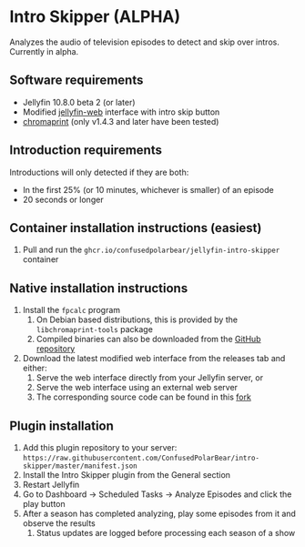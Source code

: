 # Intro Skipper (ALPHA)

Analyzes the audio of television episodes to detect and skip over intros. Currently in alpha.

## Software requirements

* Jellyfin 10.8.0 beta 2 (or later)
* Modified [jellyfin-web](https://github.com/ConfusedPolarBear/jellyfin-web/tree/intros) interface with intro skip button
* [chromaprint](https://github.com/acoustid/chromaprint) (only v1.4.3 and later have been tested)

## Introduction requirements

Introductions will only detected if they are both:

* In the first 25% (or 10 minutes, whichever is smaller) of an episode
* 20 seconds or longer

## Container installation instructions (easiest)

1. Pull and run the `ghcr.io/confusedpolarbear/jellyfin-intro-skipper` container

## Native installation instructions

1. Install the `fpcalc` program
    1. On Debian based distributions, this is provided by the `libchromaprint-tools` package
    2. Compiled binaries can also be downloaded from the [GitHub repository](https://github.com/acoustid/chromaprint/releases/tag/v1.5.1)
2. Download the latest modified web interface from the releases tab and either:
    1. Serve the web interface directly from your Jellyfin server, or
    2. Serve the web interface using an external web server
    3. The corresponding source code can be found in this [fork](https://github.com/ConfusedPolarBear/jellyfin-web/tree/intros)

## Plugin installation
1. Add this plugin repository to your server: `https://raw.githubusercontent.com/ConfusedPolarBear/intro-skipper/master/manifest.json`
2. Install the Intro Skipper plugin from the General section
3. Restart Jellyfin
4. Go to Dashboard -> Scheduled Tasks -> Analyze Episodes and click the play button
5. After a season has completed analyzing, play some episodes from it and observe the results
    1. Status updates are logged before processing each season of a show
